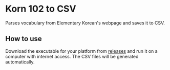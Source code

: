 # Korn 102 to CSV
Parses vocabulary from Elementary Korean's webpage and saves it to CSV.
## How to use
Download the executable for your platform from [releases](https://github.com/david-sorm/Korn102toCSV/releases) and run it on a computer with internet access. The CSV files will be generated 
automatically.